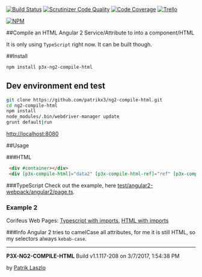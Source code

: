 [//]: #@corifeus-header


[![Build Status](https://travis-ci.org/patrikx3/ng2-compile-html.svg?branch=master)](https://travis-ci.org/patrikx3/ng2-compile-html)
[![Scrutinizer Code Quality](https://scrutinizer-ci.com/g/patrikx3/ng2-compile-html/badges/quality-score.png?b=master)](https://scrutinizer-ci.com/g/patrikx3/ng2-compile-html/?branch=master)
[![Code Coverage](https://scrutinizer-ci.com/g/patrikx3/ng2-compile-html/badges/coverage.png?b=master)](https://scrutinizer-ci.com/g/patrikx3/ng2-compile-html/?branch=master)  [![Trello](https://img.shields.io/badge/Trello-p3x-026aa7.svg)](https://trello.com/b/gqKHzZGy/p3x)

[![NPM](https://nodei.co/npm/p3x-ng2-compile-html.png?downloads=true&downloadRank=true&stars=true)](https://nodei.co/npm/p3x-ng2-compile-html/)


[//]: #corifeus-header:end


##Compile an HTML Angular 2 Service/Attribute to into a component/HTML

It is only using ```TypeScript``` right now. It can be built though.

##Install
  
```bash
npm install p3x-ng2-compile-html
```

## Dev environment end test
   
```bash
git clone https://github.com/patrikx3/ng2-compile-html.git
cd ng2-compile-html
npm install
node_modules/.bin/webdriver-manager update
grunt default|run
```

[http://localhost:8080](http://localhost:8080)

##Usage

###HTML
  
```html
 <div #container></div>
 <div [p3x-compile-html]="data2" [p3x-compile-html-ref]="ref" [p3x-compile-html-imports]="importsLikeMaterialEtc"></div>
```

###TypeScript
Check out the example, here [test/angular2-webpack/angular2/page.ts](test/angular2-webpack/angular2/page.ts).

### Example 2
Corifeus Web Pages: [Typescript with imports](https://github.com/patrikx3/corifeus-web-pages/blob/master/src/angular2/layout/cory-page.ts), [HTML with imports](https://github.com/patrikx3/corifeus-web-pages/blob/master/src/angular2/layout/cory-page.html)

###Info
Angular 2 tries to camelCase all attributes, for me it is still HTML, so my selectors always ```kebab-case```.



[//]: #@corifeus-footer


---
**P3X-NG2-COMPILE-HTML** Build v1.1.117-208 on 3/7/2017, 1:54:38 PM
 
by [Patrik Laszlo](http://patrikx3.tk)



[//]: #@corifeus-footer:end
